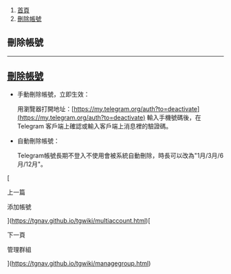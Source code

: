 1.  [首頁](https://tgnav.github.io/tgwiki/)
2.  [刪除帳號](https://tgnav.github.io/tgwiki/deleteaccount.html)

## 刪除帳號

* * *

## [刪除帳號](#刪除帳號)

+   手動刪除帳號，立即生效：
    
    用瀏覽器打開地址：[https://my.telegram.org/auth?to=deactivate](https://my.telegram.org/auth?to=deactivate) 輸入手機號碼後，在 Telegram 客戶端上確認或輸入客戶端上消息裡的驗證碼。
    
+   自動刪除帳號：
    
    Telegram帳號長期不登入不使用會被系統自動刪除，時長可以改為"1月/3月/6月/12月"。
    

[

上一篇

添加帳號

](https://tgnav.github.io/tgwiki/multiaccount.html)[

下一頁

管理群組

](https://tgnav.github.io/tgwiki/managegroup.html)
